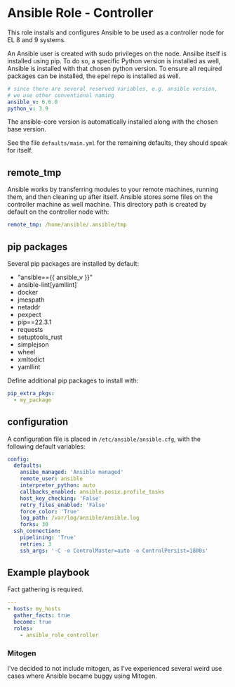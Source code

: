 # Ansible Role - Controller

This role installs and configures Ansible to be used as a controller node for EL 8 and 9 systems.

An Ansible user is created with sudo privileges on the node. Ansilbe itself is installed using pip.
To do so, a specific Python version is installed as well, Ansible is installed with that chosen python version. To ensure all required packages can be installed, the epel repo is installed as well.

```yaml
# since there are several reserved variables, e.g. ansible version,
# we use other conventional naming
ansible_v: 6.6.0
python_v: 3.9
```
The ansible-core version is automatically installed along with the chosen base version.

See the file `defaults/main.yml` for the remaining defaults, they should speak for itself.

## remote_tmp

Ansible works by transferring modules to your remote machines, running them, and then cleaning up after itself. Ansible stores some files on the controller machine as well machine. This directory path is created by default on the controller node with:

```yaml
remote_tmp: /home/ansible/.ansible/tmp
```

## pip packages

Several pip packages are installed by default:

  - "ansible=={{ ansible_v }}"
  - ansible-lint[yamllint]
  - docker
  - jmespath
  - netaddr
  - pexpect
  - pip==22.3.1
  - requests
  - setuptools_rust
  - simplejson
  - wheel
  - xmltodict
  - yamllint

Define additional pip packages to install with:

```yaml
pip_extra_pkgs:
  - my_package
```

## configuration

A configuration file is placed in `/etc/ansible/ansible.cfg`, with the following default variables:

```yaml
config:
  defaults:
    ansibe_managed: 'Ansible managed'
    remote_user: ansible
    interpreter_python: auto
    callbacks_enabled: ansible.posix.profile_tasks
    host_key_checking: 'False'
    retry_files_enabled: 'False'
    force_color: 'True'
    log_path: /var/log/ansible/ansible.log
    forks: 30
  ssh_connection:
    pipelining: 'True'
    retries: 3
    ssh_args: '-C -o ControlMaster=auto -o ControlPersist=1800s'
```

## Example playbook

Fact gathering is required.

```yaml
---
- hosts: my_hosts
  gather_facts: true
  become: true
  roles:
    - ansible_role_controller
```

### Mitogen

I've decided to not include mitogen, as I've experienced several weird use cases where Ansible became buggy using Mitogen.
